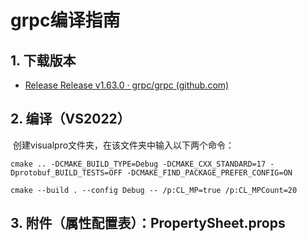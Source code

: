 # grpc编译指南

## 1. 下载版本

* [Release Release v1.63.0 · grpc/grpc (github.com)](https://github.com/grpc/grpc/releases/tag/v1.63.0)

## 2. 编译（VS2022）

​	创建visualpro文件夹，在该文件夹中输入以下两个命令：

```shell
cmake .. -DCMAKE_BUILD_TYPE=Debug -DCMAKE_CXX_STANDARD=17 -Dprotobuf_BUILD_TESTS=OFF -DCMAKE_FIND_PACKAGE_PREFER_CONFIG=ON

cmake --build . --config Debug -- /p:CL_MP=true /p:CL_MPCount=20
```

## 3. 附件（属性配置表）：PropertySheet.props